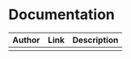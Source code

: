 # Documentation
| Author        |Link           |Description  |
| ------------- |-------------| -----|
|               |             |      |
